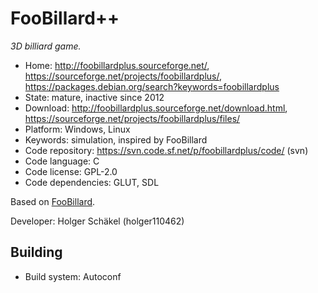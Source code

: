 # FooBillard++

_3D billiard game._

- Home: http://foobillardplus.sourceforge.net/, https://sourceforge.net/projects/foobillardplus/, https://packages.debian.org/search?keywords=foobillardplus
- State: mature, inactive since 2012
- Download: http://foobillardplus.sourceforge.net/download.html, https://sourceforge.net/projects/foobillardplus/files/
- Platform: Windows, Linux
- Keywords: simulation, inspired by FooBillard
- Code repository: https://svn.code.sf.net/p/foobillardplus/code/ (svn)
- Code language: C
- Code license: GPL-2.0
- Code dependencies: GLUT, SDL

Based on [FooBillard](foobillard.md).

Developer: Holger Schäkel (holger110462)

## Building

- Build system: Autoconf